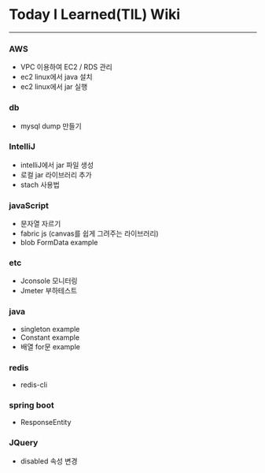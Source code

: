 # Today I Learned(TIL) Wiki
----

### AWS
* VPC 이용하여 EC2 / RDS 관리
* ec2 linux에서 java 설치
* ec2 linux에서 jar 실행

### db
* mysql dump 만들기

### IntelliJ
* intelliJ에서 jar 파일 생성
* 로컬 jar 라이브러리 추가
* stach 사용법

### javaScript
* 문자열 자르기
* fabric js (canvas를 쉽게 그려주는 라이브러리)
* blob FormData example

### etc
* Jconsole 모니터링
* Jmeter 부하테스트

### java
* singleton example
* Constant example
* 배열 for문 example

### redis
* redis-cli

### spring boot
* ResponseEntity

### JQuery
* disabled 속성 변경